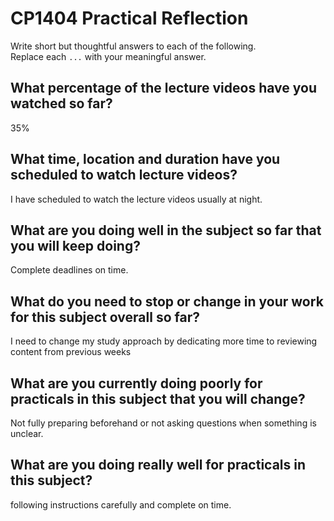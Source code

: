 # CP1404 Practical Reflection

Write short but thoughtful answers to each of the following.  
Replace each `...` with your meaningful answer.

## What percentage of the lecture videos have you watched so far?

35%

## What time, location and duration have you scheduled to watch lecture videos?

I have scheduled to watch the lecture videos usually at night.


## What are you doing well in the subject so far that you will keep doing?

Complete deadlines on time.

## What do you need to stop or change in your work for this subject overall so far?

 I need to change my study approach by dedicating more time to reviewing content from previous weeks

## What are you currently doing poorly for practicals in this subject that you will change?

Not fully preparing beforehand or not asking questions when something is unclear.

## What are you doing really well for practicals in this subject?

following instructions carefully and complete on time.